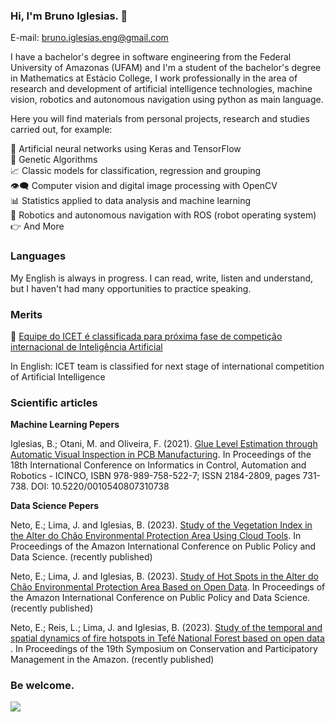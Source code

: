 <!--
**bruiglesias/bruiglesias** is a ✨ _special_ ✨ repository because its `README.md` (this file) appears on your GitHub profile.

Here are some ideas to get you started:

- 🔭 I’m currently working on ...
- 🌱 I’m currently learning ...
- 👯 I’m looking to collaborate on ...
- 🤔 I’m looking for help with ...
- 💬 Ask me about ...
- 📫 How to reach me: ...
- 😄 Pronouns: ...
- ⚡ Fun fact: ...
-->

### Hi, I'm Bruno Iglesias. 👋

E-mail: bruno.iglesias.eng@gmail.com


I have a bachelor's degree in software engineering from the Federal University of Amazonas (UFAM) and I'm a student of the bachelor's degree in Mathematics at Estácio College, I work professionally in the area of research and development of artificial intelligence technologies, machine vision, robotics and autonomous navigation using python as main language.

Here you will find materials from personal projects, research and studies carried out, for example:


  🧠 Artificial neural networks using Keras and TensorFlow <br/>
  🧬 Genetic Algorithms <br/>
  📈 Classic models for classification, regression and grouping<br/>
  👁️‍🗨️ Computer vision and digital image processing with OpenCV<br/>
 	📊 Statistics applied to data analysis and machine learning <br/>
  🤖 Robotics and autonomous navigation with ROS (robot operating system) <br/>
  👉 And More
  
### Languages
My English is always in progress. I can read, write, listen and understand, but I haven't had many opportunities to practice speaking.
 
### Merits

🏅 <a href="https://www.ufam.edu.br/ultimas-noticias/2267-equipe-do-icet-e-classificada-para-proxima-fase-de-competicao-internacional-de-inteligencia-artificial.html">Equipe do ICET é classificada para próxima fase de competição internacional de Inteligência Artificial</a> 

In English: ICET team is classified for next stage of international competition of Artificial Intelligence

### Scientific articles

<b> Machine Learning Pepers </b>

Iglesias, B.; Otani, M. and Oliveira, F. (2021). <a href="https://www.scitepress.org/PublicationsDetail.aspx?ID=5p4UpQR0YcY=&t=1">Glue Level Estimation through Automatic Visual Inspection in PCB Manufacturing</a>. In Proceedings of the 18th International Conference on Informatics in Control, Automation and Robotics - ICINCO, ISBN 978-989-758-522-7; ISSN 2184-2809, pages 731-738. DOI: 10.5220/0010540807310738

<b> Data Science Pepers </b>

Neto, E.; Lima, J. and Iglesias, B. (2023). <a href="https://proceedings.science/cippcdam-2023/trabalhos/study-of-the-vegetation-index-in-the-alter-do-chao-environmental-protection-area?lang=pt-br">Study of the Vegetation Index in the Alter do Chão Environmental Protection Area Using Cloud Tools</a>. In Proceedings of the Amazon International Conference on Public Policy and Data Science. (recently published) 

Neto, E.; Lima, J. and Iglesias, B. (2023). <a href="https://proceedings.science/cippcdam-2023/trabalhos/study-of-hot-spots-in-the-alter-do-chao-environmental-protection-area-based-on-o?lang=pt-br">Study of Hot Spots in the Alter do Chão Environmental Protection Area Based on Open Data</a>. In Proceedings of the Amazon International Conference on Public Policy and Data Science. (recently published) 

Neto, E.; Reis, L.; Lima, J. and Iglesias, B. (2023). <a href="">Study of the temporal and spatial dynamics of fire hotspots in Tefé National Forest based on open data </a>. In Proceedings of the 19th Symposium on Conservation and Participatory Management in the Amazon. (recently published) 

### Be welcome.
<img src="https://github.com/bruiglesias/bruiglesias/blob/main/vis%C3%A3o%20computacional%402x%20(2).png" />
